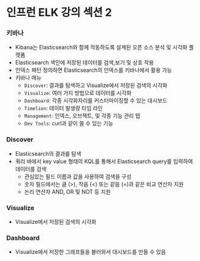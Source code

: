 # 인프런 ELK 강의 섹션 2

### 키바나
- Kibana는 Elasticsearch와 함께 작동하도록 설계된 오픈 소스 분석 및 시각화 플랫폼
- Elasticsearch 색인에 저장된 데이터를 검색,보기 및 상호 작용
- 인덱스 패턴 정의하면 Elasticsearch의 인덱스를 키바나에서 활용 가능
- 키바나 메뉴
  - `Discover`: 결과를 탐색하고 Visualize에서 저장된 검색의 시각화
  - `Visualize`: 여러 가지 방법으로 데이터를 시각화
  - `Dashboard`: 각종 시각화자리를 커스터마이징할 수 있는 대시보드
  - `Timelion`: 데이터 발생량 타임 라인
  - `Management`: 인덱스, 오브젝트, 및 각종 기능 관리 탭
  - `Dev Tools`: curl과 같이 쓸 수 있는 기능


### Discover
- Elasticsearch의 결과를 탐색
- 쿼리 바에서 key value 형태의 KQL를 통해서 Elasticsearch query를 입력하여 데이터를 검색
  - 관심있는 필드 이름과 값을 사용하여 검색을 구성
  - 숫자 필드에서는 큼 (>), 작음 (<) 또는 같음 (=)과 같은 비교 연산자 지원
  - 논리 연산자 AND, OR 및 NOT 등 지원

### Visualize
- Visualize에서 저장된 검색의 시각화

### Dashboard
- Visualize에서 저장한 그래프들을 불러와서 대시보드를 만들 수 있음

